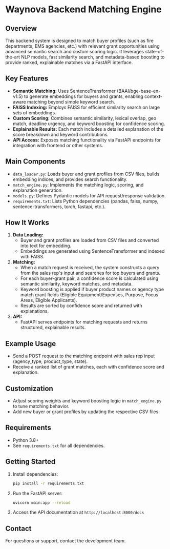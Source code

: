 # Waynova Backend Matching Engine

## Overview
This backend system is designed to match buyer profiles (such as fire departments, EMS agencies, etc.) with relevant grant opportunities using advanced semantic search and custom scoring logic. It leverages state-of-the-art NLP models, fast similarity search, and metadata-based boosting to provide ranked, explainable matches via a FastAPI interface.

## Key Features
- **Semantic Matching:** Uses SentenceTransformer (BAAI/bge-base-en-v1.5) to generate embeddings for buyers and grants, enabling context-aware matching beyond simple keyword search.
- **FAISS Indexing:** Employs FAISS for efficient similarity search on large sets of embeddings.
- **Custom Scoring:** Combines semantic similarity, lexical overlap, geo match, deadline urgency, and keyword boosting for confidence scoring.
- **Explainable Results:** Each match includes a detailed explanation of the score breakdown and keyword contributions.
- **API Access:** Exposes matching functionality via FastAPI endpoints for integration with frontend or other systems.

## Main Components
- `data_loader.py`: Loads buyer and grant profiles from CSV files, builds embedding indices, and provides search functionality.
- `match_engine.py`: Implements the matching logic, scoring, and explanation generation.
- `models.py`: Defines Pydantic models for API request/response validation.
- `requirements.txt`: Lists Python dependencies (pandas, faiss, numpy, sentence-transformers, torch, fastapi, etc.).

## How It Works
1. **Data Loading:**
   - Buyer and grant profiles are loaded from CSV files and converted into text for embedding.
   - Embeddings are generated using SentenceTransformer and indexed with FAISS.
2. **Matching:**
   - When a match request is received, the system constructs a query from the sales rep's input and searches for top buyers and grants.
   - For each buyer-grant pair, a confidence score is calculated using semantic similarity, keyword matches, and metadata.
   - Keyword boosting is applied if buyer product names or agency type match grant fields (Eligible Equipment/Expenses, Purpose, Focus Areas, Eligible Applicants).
   - Results are sorted by confidence score and returned with explanations.
3. **API:**
   - FastAPI serves endpoints for matching requests and returns structured, explainable results.

## Example Usage
- Send a POST request to the matching endpoint with sales rep input (agency_type, product_type, state).
- Receive a ranked list of grant matches, each with confidence score and explanation.

## Customization
- Adjust scoring weights and keyword boosting logic in `match_engine.py` to tune matching behavior.
- Add new buyer or grant profiles by updating the respective CSV files.

## Requirements
- Python 3.8+
- See `requirements.txt` for all dependencies.

## Getting Started
1. Install dependencies:
   ```bash
   pip install -r requirements.txt
   ```
2. Run the FastAPI server:
   ```bash
   uvicorn main:app --reload
   ```
3. Access the API documentation at `http://localhost:8000/docs`

## Contact
For questions or support, contact the development team.
